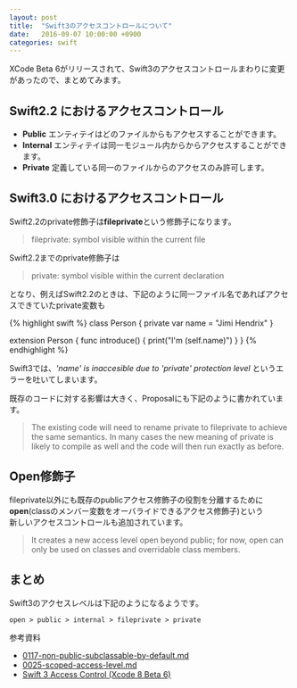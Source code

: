 ```yaml
---
layout: post
title:  "Swift3のアクセスコントロールについて"
date:   2016-09-07 10:00:00 +0900
categories: swift
---
```


XCode Beta 6がリリースされて、Swift3のアクセスコントロールまわりに変更があったので、まとめてみます。

## Swift2.2 におけるアクセスコントロール

* **Public**
  エンティテイはどのファイルからもアクセスすることができます。
* **Internal**
  エンティテイは同一モジュール内からからアクセスすることができます。
* **Private**
  定義している同一のファイルからのアクセスのみ許可します。

## Swift3.0 におけるアクセスコントロール

Swift2.2のprivate修飾子は**fileprivate**という修飾子になります。
> fileprivate: symbol visible within the current file

Swift2.2までのprivate修飾子は
> private: symbol visible within the current declaration

となり、例えばSwift2.2のときは、下記のように同一ファイル名であればアクセスできていたprivate変数も

{% highlight swift %}
class Person {
    private var name = "Jimi Hendrix"
}

extension Person {
    func introduce() {
        print("I'm \(self.name)")
    }
}
{% endhighlight %}

Swift3では、*'name' is inaccesible due to 'private' protection level*
というエラーを吐いてしまいます。

既存のコードに対する影響は大きく、Proposalにも下記のように書かれています。
> The existing code will need to rename private to fileprivate to achieve the same semantics. In many cases the new meaning of private is likely to compile as well and the code will then run exactly as before.

## Open修飾子

fileprivate以外にも既存のpublicアクセス修飾子の役割を分離するために  
**open**(classのメンバー変数をオーバライドできるアクセス修飾子)という  
新しいアクセスコントロールも追加されています。

>  It creates a new access level open beyond public; for now, open can only be used on classes and overridable class members.

## まとめ

Swift3のアクセスレベルは下記のようになるようです。

```
open > public > internal > fileprivate > private
```

参考資料  
* [0117-non-public-subclassable-by-default.md](https://github.com/apple/swift-evolution/blob/master/proposals/0117-non-public-subclassable-by-default.md?utm_source=swifting.io&utm_medium=web&utm_campaign=blog%20post)
* [0025-scoped-access-level.md](https://github.com/apple/swift-evolution/blob/master/proposals/0025-scoped-access-level.md?utm_source=swifting.io&utm_medium=web&utm_campaign=blog%20post)
* [Swift 3 Access Control (Xcode 8 Beta 6)](https://swifting.io/blog/2016/08/17/22-swift-3-access-control-beta-6/?utm_campaign=This%2BWeek%2Bin%2BSwift&utm_medium=email&utm_source=This_Week_in_Swift_100)




